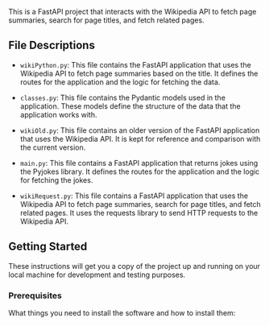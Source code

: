 This is a FastAPI project that interacts with the Wikipedia API to fetch page summaries, search for page titles, and fetch related pages.

## File Descriptions

- `wikiPython.py`: This file contains the FastAPI application that uses the Wikipedia API to fetch page summaries based on the title. It defines the routes for the application and the logic for fetching the data.

- `classes.py`: This file contains the Pydantic models used in the application. These models define the structure of the data that the application works with.

- `wikiOld.py`: This file contains an older version of the FastAPI application that uses the Wikipedia API. It is kept for reference and comparison with the current version.

- `main.py`: This file contains a FastAPI application that returns jokes using the Pyjokes library. It defines the routes for the application and the logic for fetching the jokes.

- `wikiRequest.py`: This file contains a FastAPI application that uses the Wikipedia API to fetch page summaries, search for page titles, and fetch related pages. It uses the requests library to send HTTP requests to the Wikipedia API.

## Getting Started

These instructions will get you a copy of the project up and running on your local machine for development and testing purposes.

### Prerequisites

What things you need to install the software and how to install them:


